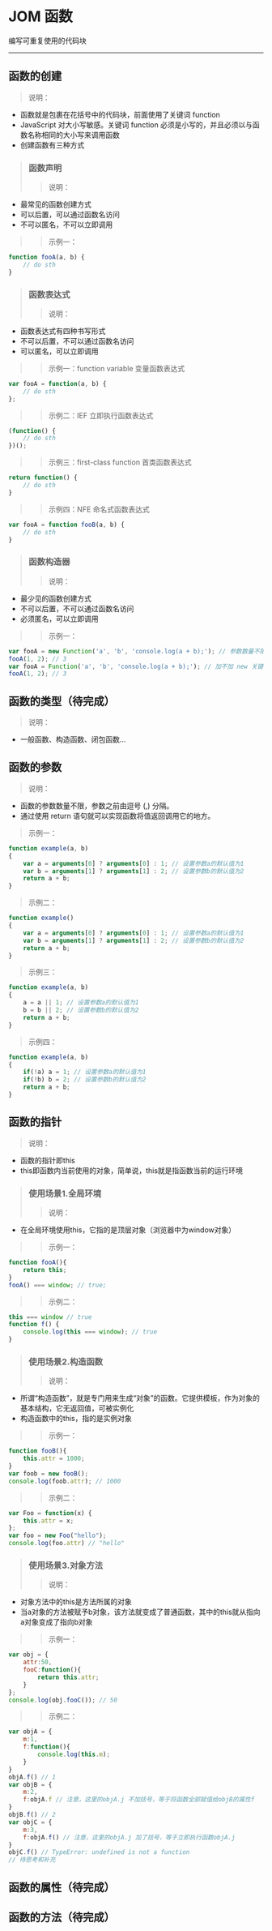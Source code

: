 # JOM 函数
编写可重复使用的代码块
***

## 函数的创建
> 说明：
* 函数就是包裹在花括号中的代码块，前面使用了关键词 function
* JavaScript 对大小写敏感。关键词 function 必须是小写的，并且必须以与函数名称相同的大小写来调用函数
* 创建函数有三种方式

> ### 函数声明
>> 说明：
* 最常见的函数创建方式
* 可以后置，可以通过函数名访问
* 不可以匿名，不可以立即调用

>> 示例一：
```javascript
function fooA(a, b) {
    // do sth
}
```

> ### 函数表达式
>> 说明：
* 函数表达式有四种书写形式
* 不可以后置，不可以通过函数名访问
* 可以匿名，可以立即调用

>> 示例一：function variable 变量函数表达式
```javascript
var fooA = function(a, b) {
    // do sth
};
```

>> 示例二：IEF 立即执行函数表达式
```javascript
(function() {
    // do sth
})();
```

>> 示例三：first-class function 首类函数表达式
```javascript
return function() {
    // do sth
}
```
>> 示例四：NFE 命名式函数表达式
```javascript
var fooA = function fooB(a, b) {
    // do sth
}
```

> ### 函数构造器
>> 说明：
* 最少见的函数创建方式
* 不可以后置，不可以通过函数名访问
* 必须匿名，可以立即调用

>> 示例一：
```javascript
var fooA = new Function('a', 'b', 'console.log(a + b);'); // 参数数量不限，但是最后一个参数为函数所要执行的的代码块
fooA(1, 2); // 3
var fooA = Function('a', 'b', 'console.log(a + b);'); // 加不加 new 关键词不影响函数构造器的执行
fooA(1, 2); // 3
```

## 函数的类型（待完成）
> 说明：
* 一般函数、构造函数、闭包函数...

## 函数的参数
> 说明：
* 函数的参数数量不限，参数之前由逗号 (,) 分隔。
* 通过使用 return 语句就可以实现函数将值返回调用它的地方。

> 示例一：
```javascript
function example(a, b)
{
	var a = arguments[0] ? arguments[0] : 1; // 设置参数a的默认值为1
    var b = arguments[1] ? arguments[1] : 2; // 设置参数b的默认值为2
    return a + b;
}
```

> 示例二：
```javascript
function example()
{
	var a = arguments[0] ? arguments[0] : 1; // 设置参数a的默认值为1
    var b = arguments[1] ? arguments[1] : 2; // 设置参数b的默认值为2
    return a + b;
}
```

> 示例三：
```javascript
function example(a, b)
{
	a = a || 1; // 设置参数a的默认值为1
	b = b || 2; // 设置参数b的默认值为2
    return a + b;
}
```

> 示例四：
```javascript
function example(a, b)
{
	if(!a) a = 1; // 设置参数a的默认值为1
	if(!b) b = 2; // 设置参数b的默认值为2
	return a + b;
}
```

## 函数的指针
> 说明：
* 函数的指针即this
* this即函数内当前使用的对象，简单说，this就是指函数当前的运行环境

> ### 使用场景1.全局环境
>> 说明：
* 在全局环境使用this，它指的是顶层对象（浏览器中为window对象）

>> 示例一：
```javascript
function fooA(){
    return this;
}
fooA() === window; // true;
```

>> 示例二：
```javascript
this === window // true
function f() {
    console.log(this === window); // true
}
```

> ### 使用场景2.构造函数
>> 说明：
* 所谓“构造函数”，就是专门用来生成“对象”的函数。它提供模板，作为对象的基本结构，它无返回值，可被实例化
* 构造函数中的this，指的是实例对象

>> 示例一：
```javascript
function fooB(){
    this.attr = 1000;
}
var foob = new fooB();
console.log(foob.attr); // 1000
```

>> 示例二：
```javascript
var Foo = function(x) {
    this.attr = x;
};
var foo = new Foo("hello");
console.log(foo.attr) // "hello"
```

> ### 使用场景3.对象方法
>> 说明：
* 对象方法中的this是方法所属的对象
* 当a对象的方法被赋予b对象，该方法就变成了普通函数，其中的this就从指向a对象变成了指向b对象

>> 示例一：
```javascript
var obj = {
    attr:50,
    fooC:function(){
        return this.attr;
    }
};
console.log(obj.fooC()); // 50
```

>> 示例二：
```javascript
var objA = {
    m:1,
    f:function(){
        console.log(this.m);
    }
}
objA.f() // 1
var objB = {
    m:2,
    f:objA.f // 注意，这里的objA.j 不加括号，等于将函数全部赋值给objB的属性f
}
objB.f() // 2
var objC = {
    m:3,
    f:objA.f() // 注意，这里的objA.j 加了括号，等于立即执行函数objA.j
}
objC.f() // TypeError: undefined is not a function
// 待思考和补充
```

## 函数的属性（待完成）
## 函数的方法（待完成）

